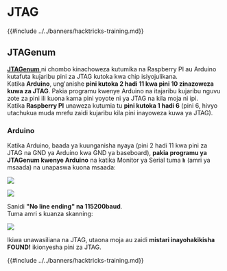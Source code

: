 # JTAG

{{#include ../../banners/hacktricks-training.md}}

## JTAGenum

[**JTAGenum** ](https://github.com/cyphunk/JTAGenum)ni chombo kinachoweza kutumika na Raspberry PI au Arduino kutafuta kujaribu pini za JTAG kutoka kwa chip isiyojulikana.\
Katika **Arduino**, ung'anishe **pini kutoka 2 hadi 11 kwa pini 10 zinazoweza kuwa za JTAG**. Pakia programu kwenye Arduino na itajaribu kujaribu nguvu zote za pini ili kuona kama pini yoyote ni ya JTAG na kila moja ni ipi.\
Katika **Raspberry PI** unaweza kutumia tu **pini kutoka 1 hadi 6** (pini 6, hivyo utachukua muda mrefu zaidi kujaribu kila pini inayoweza kuwa ya JTAG).

### Arduino

Katika Arduino, baada ya kuunganisha nyaya (pini 2 hadi 11 kwa pini za JTAG na GND ya Arduino kwa GND ya baseboard), **pakia programu ya JTAGenum kwenye Arduino** na katika Monitor ya Serial tuma **`h`** (amri ya msaada) na unapaswa kuona msaada:

![](<../../images/image (939).png>)

![](<../../images/image (578).png>)

Sanidi **"No line ending" na 115200baud**.\
Tuma amri s kuanza skanning:

![](<../../images/image (774).png>)

Ikiwa unawasiliana na JTAG, utaona moja au zaidi **mistari inayohakikisha FOUND!** ikionyesha pini za JTAG.

{{#include ../../banners/hacktricks-training.md}}
